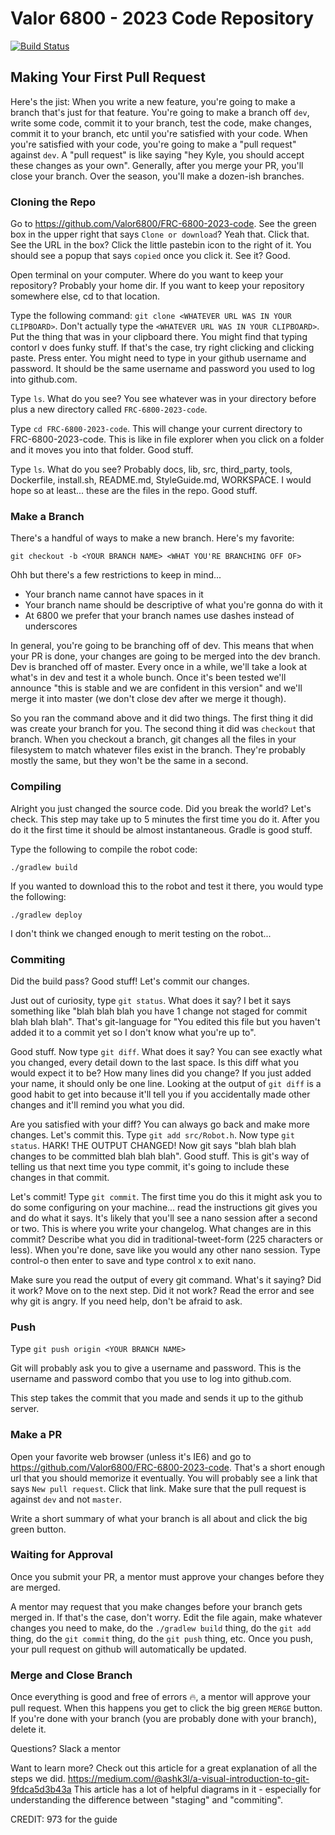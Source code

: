 # Valor 6800 - 2023 Code Repository

[![Build Status](https://dev.azure.com/mray190/ViperbotsValor6800/_apis/build/status/Valor6800.FRC-6800-2023-code?branchName=dev)](https://dev.azure.com/mray190/ViperbotsValor6800/_build/latest?definitionId=5&branchName=dev)

## Making Your First Pull Request
Here's the jist:  When you write a new feature, you're going to make a branch that's just for that feature.  You're going to make a branch off `dev`, write some code, commit it to your branch, test the code, make changes, commit it to your branch, etc until you're satisfied with your code.  When you're satisfied with your code, you're going to make a "pull request" against `dev`.  A "pull request" is like saying "hey Kyle, you should accept these changes as your own".  Generally, after you merge your PR, you'll close your branch. Over the season, you'll make a dozen-ish branches.

### Cloning the Repo
Go to https://github.com/Valor6800/FRC-6800-2023-code.  See the green box in the upper right that says `Clone or download`?  Yeah that.  Click that.  See the URL in the box? Click the little pastebin icon to the right of it. You should see a popup that says `copied` once you click it.  See it?  Good.

Open terminal on your computer.  Where do you want to keep your repository?  Probably your home dir.  If you want to keep your repository somewhere else, cd to that location.

Type the following command: `git clone <WHATEVER URL WAS IN YOUR CLIPBOARD>`.  Don't actually type the `<WHATEVER URL WAS IN YOUR CLIPBOARD>`.  Put the thing that was in your clipboard there.  You might find that typing contorl v does funky stuff.  If that's the case, try right clicking and clicking paste.  Press enter.  You might need to type in your github username and password.  It should be the same username and password you used to log into github.com.

Type `ls`.  What do you see?  You see whatever was in your directory before plus a new directory called `FRC-6800-2023-code`.

Type `cd FRC-6800-2023-code`. This will change your current directory to FRC-6800-2023-code.  This is like in file explorer when you click on a folder and it moves you into that folder.  Good stuff.

Type `ls`.  What do you see?  Probably docs, lib, src, third_party, tools, Dockerfile, install.sh, README.md, StyleGuide.md, WORKSPACE.  I would hope so at least... these are the files in the repo.  Good stuff.

### Make a Branch
There's a handful of ways to make a new branch.  Here's my favorite:

```
git checkout -b <YOUR BRANCH NAME> <WHAT YOU'RE BRANCHING OFF OF>
```

Ohh but there's a few restrictions to keep in mind...
 - Your branch name cannot have spaces in it
 - Your branch name should be descriptive of what you're gonna do with it
 - At 6800 we prefer that your branch names use dashes instead of underscores

In general, you're going to be branching off of dev.  This means that when your PR is done, your changes are going to be merged into the dev branch.  Dev is branched off of master.  Every once in a while, we'll take a look at what's in dev and test it a whole bunch.  Once it's been tested we'll announce "this is stable and we are confident in this version" and we'll merge it into master (we don't close dev after we merge it though).

So you ran the command above and it did two things.  The first thing it did was create your branch for you.  The second thing it did was `checkout` that branch.  When you checkout a branch, git changes all the files in your filesystem to match whatever files exist in the branch.  They're probably mostly the same, but they won't be the same in a second.

### Compiling
Alright you just changed the source code.  Did you break the world?  Let's check.  This step may take up to 5 minutes the first time you do it.  After you do it the first time it should be almost instantaneous.  Gradle is good stuff.

Type the following to compile the robot code:

    ./gradlew build

If you wanted to download this to the robot and test it there, you would type the following:


    ./gradlew deploy

I don't think we changed enough to merit testing on the robot...

### Commiting
Did the build pass?  Good stuff!  Let's commit our changes.

Just out of curiosity, type `git status`.  What does it say?  I bet it says something like "blah blah blah you have 1 change not staged for commit blah blah blah".  That's git-language for "You edited this file but you haven't added it to a commit yet so I don't know what you're up to".

Good stuff.  Now type `git diff`.  What does it say?  You can see exactly what you changed, every detail down to the last space.  Is this diff what you would expect it to be?  How many lines did you change?  If you just added your name, it should only be one line.  Looking at the output of `git diff` is a good habit to get into because it'll tell you if you accidentally made other changes and it'll remind you what you did.

Are you satisfied with your diff?  You can always go back and make more changes.  Let's commit this.  Type `git add src/Robot.h`.  Now type `git status`.  HARK! THE OUTPUT CHANGED!  Now git says "blah blah blah changes to be committed blah blah blah".  Good stuff.  This is git's way of telling us that next time you type commit, it's going to include these changes in that commit.

Let's commit!  Type `git commit`.  The first time you do this it might ask you to do some configuring on your machine... read the instructions git gives you and do what it says.  It's likely that you'll see a nano session after a second or two.  This is where you write your changelog.  What changes are in this commit?  Describe what you did in traditional-tweet-form (225 characters or less).  When you're done, save like you would any other nano session.  Type control-o then enter to save and type control x to exit nano.

Make sure you read the output of every git command.  What's it saying?  Did it work?  Move on to the next step.  Did it not work?  Read the error and see why git is angry.  If you need help, don't be afraid to ask.

### Push
Type `git push origin <YOUR BRANCH NAME>`

Git will probably ask you to give a username and password.  This is the username and password combo that you use to log into github.com.

This step takes the commit that you made and sends it up to the github server.

### Make a PR
Open your favorite web browser (unless it's IE6) and go to https://github.com/Valor6800/FRC-6800-2023-code.  That's a short enough url that you should memorize it eventually.  You will probably see a link that says `New pull request`.  Click that link.  Make sure that the pull request is against `dev` and not `master`.

Write a short summary of what your branch is all about and click the big green button.

### Waiting for Approval
Once you submit your PR, a mentor must approve your changes before they are merged.

A mentor may request that you make changes before your branch gets merged in.  If that's the case, don't worry.  Edit the file again, make whatever changes you need to make, do the `./gradlew build` thing, do the `git add` thing, do the `git commit` thing, do the `git push` thing, etc.  Once you push, your pull request on github will automatically be updated.

### Merge and Close Branch
Once everything is good and free of errors :fire:, a mentor will approve your pull request.  When this happens you get to click the big green `MERGE` button.  If you're done with your branch (you are probably done with your branch), delete it.

Questions? Slack a mentor

Want to learn more?  Check out this article for a great explanation of all the steps we did.  https://medium.com/@ashk3l/a-visual-introduction-to-git-9fdca5d3b43a  This article has a lot of helpful diagrams in it - especially for understanding the difference between "staging" and "commiting".

CREDIT: 973 for the guide